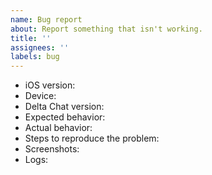 ```yaml
---
name: Bug report
about: Report something that isn't working.
title: ''
assignees: ''
labels: bug
---
```


<!--
This is a bug report tracker. New features are discussed in the forum: https://support.delta.chat

Please fill out as much of this form as you can (leaving out stuff that is not applicable is ok).
-->

- iOS version:
- Device:
- Delta Chat version:
- Expected behavior:
- Actual behavior:
- Steps to reproduce the problem:
- Screenshots:
- Logs:

<!--
Debug logs can be accessed from within the Delta Chat app 
at "Settings / Advanced / View log";
alternatively, use Xcode.

Logs may contain private data 
which shall be removed or anonymised prior to posting.
-->

